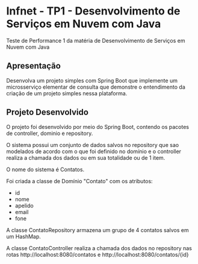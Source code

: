 # Infnet - TP1 - Desenvolvimento de Serviços em Nuvem com Java
Teste de Performance 1 da matéria de Desenvolvimento de Serviços em Nuvem com Java

## Apresentação

Desenvolva um projeto simples com Spring Boot que implemente um microsserviço elementar de consulta que demonstre o entendimento da criação de um projeto simples nessa plataforma.

## Projeto Desenvolvido

O projeto foi desenvolvido por meio do Spring Boot, contendo os pacotes de controller, dominio e repository.

O sistema possui um conjunto de dados salvos no repository que sao modelados de acordo com o que foi definido no domínio e o controller realiza a chamada dos dados ou em sua totalidade ou de 1 item.

O nome do sistema é Contatos.

Foi criada a classe de Domínio "Contato" com os atributos:
 * id
 * nome
 * apelido
 * email
 * fone

A classe ContatoRepository armazena um grupo de 4 contatos salvos em um HashMap.

A classe ContatoController realiza a chamada dos dados no repository nas rotas http://localhost:8080/contatos e  http://localhost:8080/contatos/{id}



